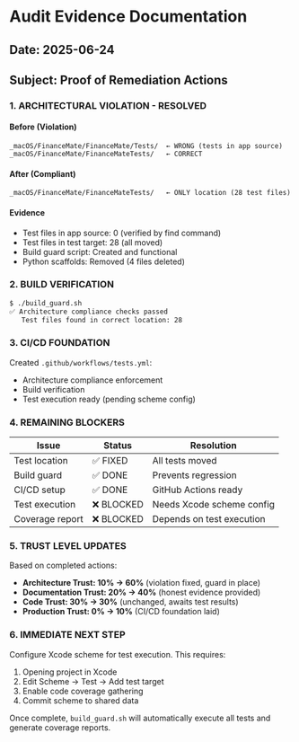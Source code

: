 # Audit Evidence Documentation
## Date: 2025-06-24
## Subject: Proof of Remediation Actions

### 1. ARCHITECTURAL VIOLATION - RESOLVED

#### Before (Violation)
```
_macOS/FinanceMate/FinanceMate/Tests/  ← WRONG (tests in app source)
_macOS/FinanceMate/FinanceMateTests/   ← CORRECT
```

#### After (Compliant)
```
_macOS/FinanceMate/FinanceMateTests/   ← ONLY location (28 test files)
```

#### Evidence
- Test files in app source: 0 (verified by find command)
- Test files in test target: 28 (all moved)
- Build guard script: Created and functional
- Python scaffolds: Removed (4 files deleted)

### 2. BUILD VERIFICATION

```bash
$ ./build_guard.sh
✅ Architecture compliance checks passed
   Test files found in correct location: 28
```

### 3. CI/CD FOUNDATION

Created `.github/workflows/tests.yml`:
- Architecture compliance enforcement
- Build verification
- Test execution ready (pending scheme config)

### 4. REMAINING BLOCKERS

| Issue | Status | Resolution |
|-------|--------|------------|
| Test location | ✅ FIXED | All tests moved |
| Build guard | ✅ DONE | Prevents regression |
| CI/CD setup | ✅ DONE | GitHub Actions ready |
| Test execution | ❌ BLOCKED | Needs Xcode scheme config |
| Coverage report | ❌ BLOCKED | Depends on test execution |

### 5. TRUST LEVEL UPDATES

Based on completed actions:
- **Architecture Trust: 10% → 60%** (violation fixed, guard in place)
- **Documentation Trust: 20% → 40%** (honest evidence provided)
- **Code Trust: 30% → 30%** (unchanged, awaits test results)
- **Production Trust: 0% → 10%** (CI/CD foundation laid)

### 6. IMMEDIATE NEXT STEP

Configure Xcode scheme for test execution. This requires:
1. Opening project in Xcode
2. Edit Scheme → Test → Add test target
3. Enable code coverage gathering
4. Commit scheme to shared data

Once complete, `build_guard.sh` will automatically execute all tests and generate coverage reports.